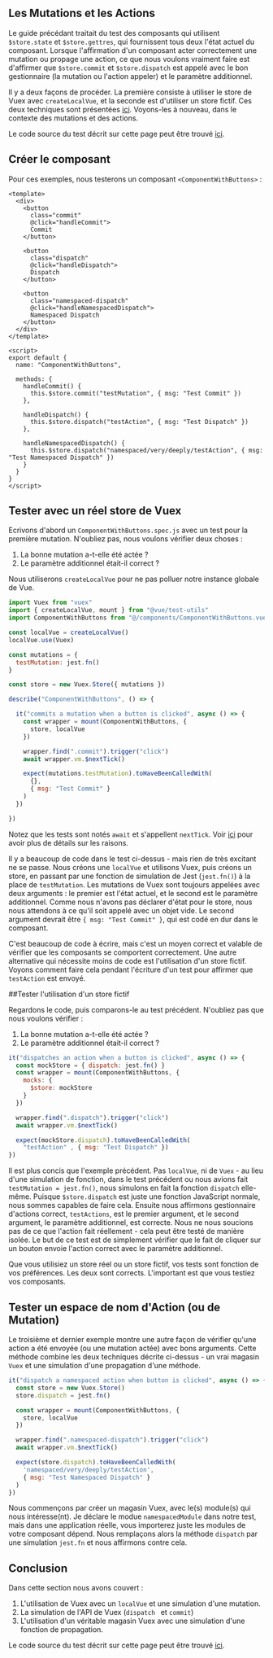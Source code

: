 
## Les Mutations et les Actions

Le guide précédant traitait du test des composants qui utilisent `$store.state` et `$store.gettres`, qui fournissent tous deux l'état actuel du composant. Lorsque l'affirmation d'un composant acter correctement une mutation ou propage une action, ce que nous voulons vraiment faire est d'affirmer que `$store.commit` et `$store.dispatch` est appelé  avec le bon gestionnaire (la mutation ou l'action appeler) et le paramètre additionnel.

Il y a deux façons de procéder. La première consiste à utiliser le store de Vuex avec `createLocalVue`, et la seconde est d'utiliser un store fictif. Ces deux techniques sont présentées [ici](https://lmiller1990.github.io/vue-testing-handbook/vuex-in-components.html). Voyons-les à nouveau, dans le contexte des mutations et des actions.

Le code source du test décrit sur cette page peut être trouvé [ici](https://github.com/lmiller1990/vue-testing-handbook/tree/master/demo-app/tests/unit/ComponentWithButtons.spec.js).

## Créer le composant

Pour ces exemples, nous testerons un composant `<ComponentWithButtons>` :


```vue
<template>
  <div>
    <button
      class="commit"
      @click="handleCommit">
      Commit
    </button>

    <button
      class="dispatch"
      @click="handleDispatch">
      Dispatch
    </button>

    <button
      class="namespaced-dispatch"
      @click="handleNamespacedDispatch">
      Namespaced Dispatch
    </button>
  </div>
</template>

<script>
export default {
  name: "ComponentWithButtons",

  methods: {
    handleCommit() {
      this.$store.commit("testMutation", { msg: "Test Commit" })
    },

    handleDispatch() {
      this.$store.dispatch("testAction", { msg: "Test Dispatch" })
    },

    handleNamespacedDispatch() {
      this.$store.dispatch("namespaced/very/deeply/testAction", { msg: "Test Namespaced Dispatch" })
    }
  }
}
</script>
```

## Tester avec un réel store de Vuex

Ecrivons d'abord un `ComponentWithButtons.spec.js` avec un test pour la première mutation. N'oubliez pas, nous voulons vérifier deux choses :

1. La bonne mutation a-t-elle été actée ?
2. Le paramètre additionnel était-il correct ?

Nous utiliserons `createLocalVue` pour ne pas polluer notre instance globale de Vue.


```js
import Vuex from "vuex"
import { createLocalVue, mount } from "@vue/test-utils"
import ComponentWithButtons from "@/components/ComponentWithButtons.vue"

const localVue = createLocalVue()
localVue.use(Vuex)

const mutations = {
  testMutation: jest.fn()
}

const store = new Vuex.Store({ mutations })

describe("ComponentWithButtons", () => {

  it("commits a mutation when a button is clicked", async () => {
    const wrapper = mount(ComponentWithButtons, {
      store, localVue
    })

    wrapper.find(".commit").trigger("click")
    await wrapper.vm.$nextTick()    

    expect(mutations.testMutation).toHaveBeenCalledWith(
      {},
      { msg: "Test Commit" }
    )
  })

})
```

Notez que les tests sont notés `await` et s'appellent `nextTick`. Voir [ici](/simulating-user-input.html#writing-the-test) pour avoir plus de détails sur les raisons.

Il y a beaucoup de code dans le test ci-dessus - mais rien de très excitant ne se passe. Nous créons une `localVue` et utilisons Vuex, puis créons un store, en passant par une fonction de simulation de Jest (`jest.fn()`) à la place de `testMutation`. Les mutations de Vuex sont toujours appelées avec deux arguments : le premier est l'état actuel, et le second est le paramètre additionnel. Comme nous n'avons pas déclarer d'état pour le store, nous nous attendons à ce qu'il soit appelé avec un objet vide. Le second argument devrait être `{ msg: "Test Commit" }`, qui est codé en dur dans le composant.

C'est beaucoup de code à écrire, mais c'est un moyen correct et valable de vérifier que les composants se comportent correctement. Une autre alternative qui nécessite moins de code est l'utilisation d'un store fictif. Voyons comment faire cela pendant l'écriture d'un test pour affirmer que `testAction` est envoyé.

##Tester l'utilisation d'un store fictif

Regardons le code, puis comparons-le au test précédent. N'oubliez pas que nous voulons vérifier :

1. La bonne mutation a-t-elle été actée ?
2. Le paramètre additionnel était-il correct ?

```js
it("dispatches an action when a button is clicked", async () => {
  const mockStore = { dispatch: jest.fn() }
  const wrapper = mount(ComponentWithButtons, {
    mocks: {
      $store: mockStore
    }
  })

  wrapper.find(".dispatch").trigger("click")
  await wrapper.vm.$nextTick()

  expect(mockStore.dispatch).toHaveBeenCalledWith(
    "testAction" , { msg: "Test Dispatch" })
})
```
Il est plus concis que l'exemple précédent.  Pas `localVue`, ni de `Vuex` - au lieu d'une simulation de fonction, dans le test précédent ou nous avions fait `testMutation = jest.fn()`, nous simulons en fait la fonction `dispatch` elle-même. Puisque `$store.dispatch` est juste une fonction JavaScript normale, nous sommes capables de faire cela. Ensuite nous affirmons gestionnaire d'actions correct, `testActions`, est le premier argument, et le second argument, le paramètre additionnel, est correcte. Nous ne nous soucions pas de ce que l'action fait réellement - cela peut être testé de manière isolée. Le but de ce test est de simplement vérifier que le fait de cliquer sur un bouton envoie l'action correct avec le paramètre additionnel.

Que vous utilisiez un store réel ou un store fictif, vos tests sont fonction de vos préférences. Les deux sont corrects. L'important est que vous testiez vos composants.

## Tester un espace de nom d'Action (ou de Mutation)

Le troisième et dernier exemple montre une autre façon de vérifier qu'une action a été envoyée (ou une mutation actée) avec bons arguments. Cette méthode combine les deux techniques décrite ci-dessus - un vrai magasin `Vuex` et une simulation d'une propagation d'une méthode.


```js
it("dispatch a namespaced action when button is clicked", async () => {
  const store = new Vuex.Store()
  store.dispatch = jest.fn()

  const wrapper = mount(ComponentWithButtons, {
    store, localVue
  })

  wrapper.find(".namespaced-dispatch").trigger("click")
  await wrapper.vm.$nextTick()

  expect(store.dispatch).toHaveBeenCalledWith(
    'namespaced/very/deeply/testAction',
    { msg: "Test Namespaced Dispatch" }
  )
})
```
Nous commençons par créer un magasin Vuex, avec le(s) module(s) qui nous intéresse(nt). Je déclare le modue `namespacedModule` dans notre test, mais dans une application réelle, vous importerez juste les modules de votre composant dépend. Nous remplaçons alors la méthode `dispatch` par une simulation `jest.fn` et nous affirmons contre cela.

## Conclusion

Dans cette section nous avons couvert :

1. L'utilisation de Vuex avec un `localVue` et une simulation d'une mutation.
2. La simulation de l'API de Vuex (`dispatch ` et `commit`)
3. L'utilisation d'un véritable magasin Vuex avec une simulation d'une fonction de propagation.

Le code source du test décrit sur cette page peut être trouvé [ici](https://github.com/lmiller1990/vue-testing-handbook/tree/master/demo-app/tests/unit/ComponentWithButtons.spec.js).
